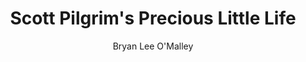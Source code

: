 ---
title: Scott Pilgrim's Precious Little Life
author: Bryan Lee O'Malley
readingDate: 2010-08-01
layout: book
---